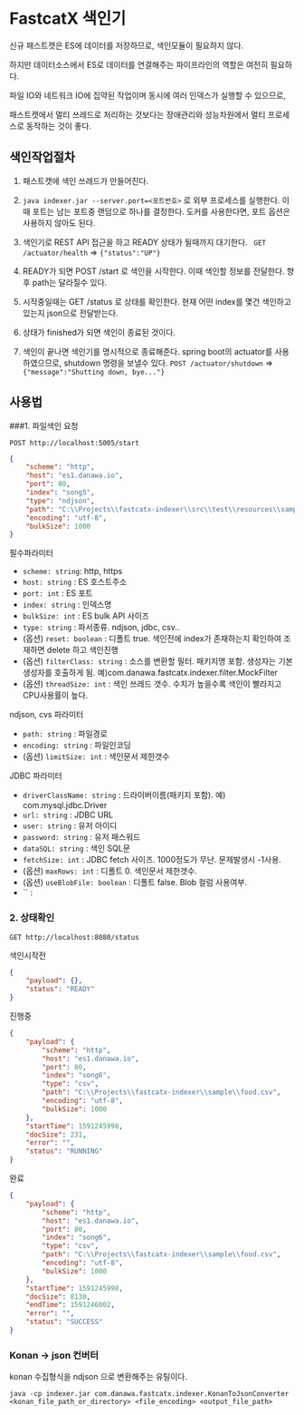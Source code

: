 # FastcatX 색인기

신규 패스트캣은 ES에 데이터를 저장하므로, 색인모듈이 필요하지 않다. 

하지만 데이터소스에서 ES로 데이터를 연결해주는 파이프라인의 역할은 여전히 필요하다.

파일 IO와 네트워크 IO에 집약된 작업이며 동시에 여러 인덱스가 실행할 수 있으므로,

패스트캣에서 멀티 쓰레드로 처리하는 것보다는 장애관리와 성능차원에서 멀티 프로세스로 동작하는 것이 좋다.

## 색인작업절차

1. 패스트캣에 색인 쓰레드가 만들어진다.

2. `java indexer.jar --server.port=<포트번호>` 로 외부 프로세스를 실행한다. 
이때 포트는 남는 포트중 랜덤으로 하나를 결정한다. 도커를 사용한다면, 포트 옵션은 사용하지 않아도 된다.

3. 색인기로 REST API 접근을 하고 READY 상태가 될때까지 대기한다. ` GET /actuator/health` => `{"status":"UP"}`

4. READY가 되면 POST /start 로 색인을 시작한다. 이때 색인할 정보를 전달한다. 향후 path는 달라질수 있다.

5. 시작중일때는 GET /status 로 상태를 확인한다. 현재 어떤 index를 몇건 색인하고 있는지 json으로 전달받는다.

6. 상태가 finished가 되면 색인이 종료된 것이다.

7. 색인이 끝나면 색인기를 명시적으로 종료해준다. spring boot의 actuator를 사용하였으므로, shutdown 명령을 보낼수 있다.
`POST /actuator/shutdown` => `{"message":"Shutting down, bye..."}`

## 사용법

###1. 파일색인 요청

`POST http://localhost:5005/start`

```json
{
    "scheme": "http",
    "host": "es1.danawa.io",
    "port": 80,
    "index": "song5",
    "type": "ndjson",
    "path": "C:\\Projects\\fastcatx-indexer\\src\\test\\resources\\sample.ndjson",
    "encoding": "utf-8",
    "bulkSize": 1000
}
```

필수파라미터
- `scheme: string`: http, https
- `host: string` : ES 호스트주소
- `port: int` : ES 포트
- `index: string` : 인덱스명
- `bulkSize: int` : ES bulk API 사이즈
- `type: string` : 파서종류. ndjson, jdbc, csv..
- (옵션) `reset: boolean` : 디폴트 true. 색인전에 index가 존재하는지 확인하여 조재하면 delete 하고 색인진행
- (옵션) `filterClass: string` : 소스를 변환할 필터. 패키지명 포함. 생성자는 기본 생성자를 호출하게 됨. 예)com.danawa.fastcatx.indexer.filter.MockFilter 
- (옵션) `threadSize: int` : 색인 쓰레드 갯수. 수치가 높을수록 색인이 빨라지고 CPU사용률이 높다.

ndjson, cvs 파라미터
- `path: string` : 파일경로
- `encoding: string` : 파일인코딩
- (옵션) `limitSize: int` : 색인문서 제한갯수 

JDBC 파라미터
- `driverClassName: string` : 드라이버이름(패키지 포함). 예) com.mysql.jdbc.Driver  
- `url: string` : JDBC URL
- `user: string` : 유저 아이디
- `password: string` : 유저 패스워드
- `dataSQL: string` : 색인 SQL문 
- `fetchSize: int` : JDBC fetch 사이즈. 1000정도가 무난. 문제발생시 -1사용.
- (옵션) `maxRows: int` : 디폴트 0. 색인문서 제한갯수.
- (옵션) `useBlobFile: boolean` : 디폴트 false. Blob 컬럼 사용여부. 
- `` :  

### 2. 상태확인

`GET http://localhost:8080/status`

색인시작전
```json
{
    "payload": {},
    "status": "READY"
}
```

진행중
```json
{
    "payload": {
        "scheme": "http",
        "host": "es1.danawa.io",
        "port": 80,
        "index": "song6",
        "type": "csv",
        "path": "C:\\Projects\\fastcatx-indexer\\sample\\food.csv",
        "encoding": "utf-8",
        "bulkSize": 1000
    },
    "startTime": 1591245998,
    "docSize": 231,
    "error": "",
    "status": "RUNNING"
}
```

완료
```json
{
    "payload": {
        "scheme": "http",
        "host": "es1.danawa.io",
        "port": 80,
        "index": "song6",
        "type": "csv",
        "path": "C:\\Projects\\fastcatx-indexer\\sample\\food.csv",
        "encoding": "utf-8",
        "bulkSize": 1000
    },
    "startTime": 1591245998,
    "docSize": 8130,
    "endTime": 1591246002,
    "error": "",
    "status": "SUCCESS"
}
```

### Konan -> json 컨버터
konan 수집형식을 ndjson 으로 변환해주는 유틸이다.

`java -cp indexer.jar com.danawa.fastcatx.indexer.KonanToJsonConverter <konan_file_path_or_directory> <file_encoding> <output_file_path>`

